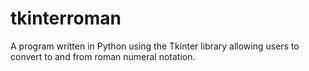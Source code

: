 # tkinterroman
A program written in Python using the Tkinter library allowing users to convert to and from roman numeral notation.
